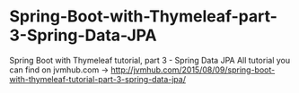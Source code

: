 # Spring-Boot-with-Thymeleaf-part-3-Spring-Data-JPA
Spring Boot with Thymeleaf tutorial, part 3 - Spring Data JPA   All tutorial you can find on jvmhub.com -> http://jvmhub.com/2015/08/09/spring-boot-with-thymeleaf-tutorial-part-3-spring-data-jpa/
